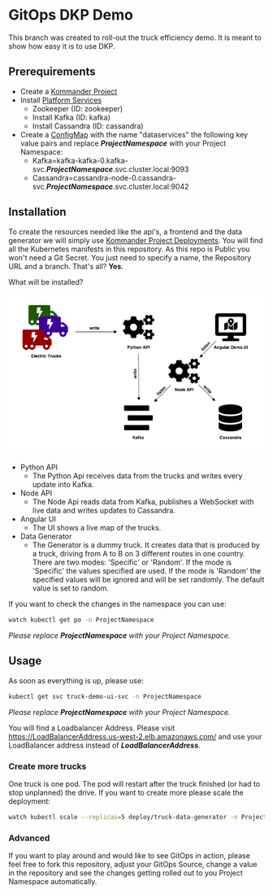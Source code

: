 # GitOps DKP Demo

This branch was created to roll-out the truck efficiency demo. It is meant to show how easy it is to use DKP.

## Prerequirements

* Create a [Kommander Project](https://docs.d2iq.com/dkp/kommander/1.4/projects/)
* Install [Platform Services](https://docs.d2iq.com/dkp/kommander/1.4/projects/platform-services/)
  * Zookeeper (ID: zookeeper)
  * Install Kafka (ID: kafka)
  * Install Cassandra (ID: cassandra)
* Create a [ConfigMap](https://docs.d2iq.com/dkp/kommander/1.4/projects/project-configmaps/) with the name "dataservices" the following key value pairs and replace ***ProjectNamespace*** with your Project Namespace:
  * Kafka=kafka-kafka-0.kafka-svc.***ProjectNamespace***.svc.cluster.local:9093
  * Cassandra=cassandra-node-0.cassandra-svc.***ProjectNamespace***.svc.cluster.local:9042

## Installation

To create the resources needed like the api's, a frontend and the data generator we will simply use [Kommander Project Deployments](https://docs.d2iq.com/dkp/kommander/1.3/projects/project-deployments/). You will find all the Kubernetes manifests in this repository. As this repo is Public you won't need a Git Secret. You just need to specify a name, the Repository URL and a branch. That's all? **Yes**.

What will be installed?

![Demo](https://github.com/jlnhnng/gitops-demo/blob/demo/Truck-Efficiency.png?raw=true)

* Python API
  * The Python Api receives data from the trucks and writes every update into Kafka.
* Node API
  * The Node Api reads data from Kafka, publishes a WebSocket with live data and writes updates to Cassandra.
* Angular UI
  * The UI shows a live map of the trucks.
* Data Generator
  * The Generator is a dummy truck. It creates data that is produced by a truck, driving from A to B on 3 different routes in one country. There are two modes: 'Specific' or 'Random'. If the mode is 'Specific' the values specified are used. If the mode is 'Random' the specified values will be ignored and will be set randomly. The default value is set to random.

If you want to check the changes in the namespace you can use:

``` bash
watch kubectl get po -n ProjectNamespace
```

*Please replace ***ProjectNamespace*** with your Project Namespace.*

## Usage

As soon as everything is up, please use:

``` bash
kubectl get svc truck-demo-ui-svc -n ProjectNamespace
```

*Please replace ***ProjectNamespace*** with your Project Namespace.*

You will find a Loadbalancer Address. Please visit <https://LoadBalancerAddress.us-west-2.elb.amazonaws.com/> and use your LoadBalancer address instead of ***LoadBalancerAddress***.

### Create more trucks

One truck is one pod. The pod will restart after the truck finished (or had to stop unplanned) the drive. If you want to create more please scale the deployment:

``` bash
watch kubectl scale --replicas=5 deploy/truck-data-generator -n ProjectNamespace
```

### Advanced

If you want to play around and would like to see GitOps in action, please feel free to fork this repository, adjust your GitOps Source, change a value in the repository and see the changes getting rolled out to you Project Namespace automatically.

